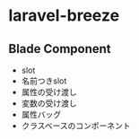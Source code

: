 # laravel-breeze

## Blade Component

- slot
- 名前つきslot
- 属性の受け渡し
- 変数の受け渡し
- 属性バッグ
- クラスベースのコンポーネント